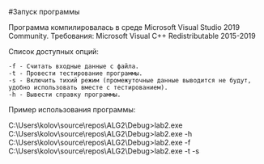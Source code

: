 #Запуск программы

Программа компилировалась в среде Microsoft Visual Studio 2019 Community.
Требования: Microsoft Visual C++ Redistributable 2015-2019

Список доступных опций:

	-f - Считать входные данные с файла.
	-t - Провести тестирование программы.
	-s - Включить тихий режим (промежуточные данные выводится не будут, удобно использовать вместе с тестированием).
	-h - Вывести справку программы.
	
Пример использования программы:

C:\Users\kolov\source\repos\ALG2\Debug>lab2.exe
C:\Users\kolov\source\repos\ALG2\Debug>lab2.exe -h
C:\Users\kolov\source\repos\ALG2\Debug>lab2.exe -f
C:\Users\kolov\source\repos\ALG2\Debug>lab2.exe -t -s